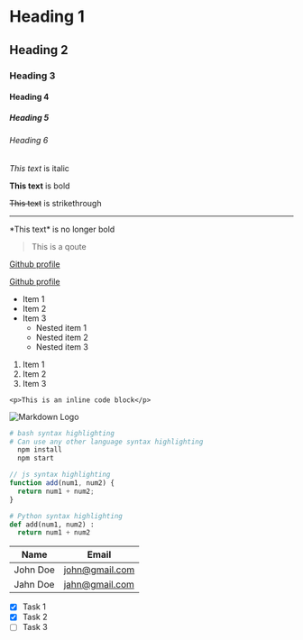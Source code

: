 <!-- Headings -->

# Heading 1

## Heading 2

### Heading 3

#### Heading 4

##### Heading 5

###### Heading 6

<!-- Italic -->

_This text_ is italic

<!-- Strong(Bold) -->

**This text** is bold

<!-- Strike through -->

~~This text~~ is strikethrough

<!-- Horizontal rule -->

---

<!-- To escape special caracters use "\" (backslash) -->

\*This text\* is no longer bold

<!-- Blockqoute -->

> This is a qoute

<!-- Links -->

[Github profile](https://github.com/Dania99dev)

[Github profile](https://github.com/Dania99dev "This is a link")

<!-- UL -->

- Item 1
- Item 2
- Item 3
  - Nested item 1
  - Nested item 2
  - Nested item 3

<!-- OL -->

1. Item 1
1. Item 2
1. Item 3

<!-- Inline code block -->

`<p>This is an inline code block</p>`

<!-- Images -->

![Markdown Logo](https://cdn0.iconfinder.com/data/icons/octicons/1024/markdown-128.png)

<!-- Github Markdown -->

```bash
# bash syntax highlighting
# Can use any other language syntax highlighting
  npm install
  npm start
```

```javascript
// js syntax highlighting
function add(num1, num2) {
  return num1 + num2;
}
```

```python
# Python syntax highlighting
def add(num1, num2) :
  return num1 + num2
```

<!-- Tables -->

| Name     | Email          |
| -------- | -------------- |
| John Doe | john@gmail.com |
| Jahn Doe | jahn@gmail.com |

<!-- Task lists -->

- [x] Task 1
- [x] Task 2
- [ ] Task 3
